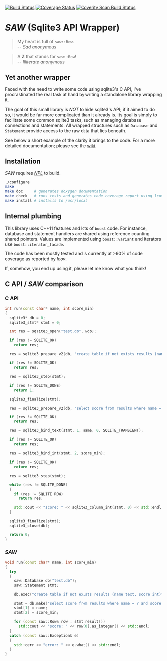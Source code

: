[![Build Status](https://travis-ci.org/nicuveo/SAW.svg?branch=master)](https://travis-ci.org/nicuveo/SAW)
[![Coverage Status](https://coveralls.io/repos/nicuveo/SAW/badge.svg?branch=master&service=github)](https://coveralls.io/github/nicuveo/SAW?branch=master)
[![Coverity Scan Build Status](https://scan.coverity.com/projects/6561/badge.svg)](https://scan.coverity.com/projects/nicuveo-saw)

*SAW* (Sqlite3 API Wrapper)
===========================

> My heart is full of `saw::Row`.  
-- *Sad anonymous*

> A **Z** that stands for `saw::Row`!  
-- *Illiterate anonymous*


Yet another wrapper
-------------------

Faced with the need to write some code using sqlite3's C API, I've procrastinated the real task at hand by writing a standalone library wrapping it.

The goal of this small library is *NOT* to hide sqlite3's API; if it aimed to do so, it would be far more complicated than it already is. Its goal is simply to facilitate some common sqlite3 tasks, such as managing database connections and statements. All wrapped structures such as `Database` and `Statement` provide access to the raw data that lies beneath.

See below a short example of the clarity it brings to the code. For a more detailed documentation; please see the [wiki](https://github.com/nicuveo/SAW/wiki).


Installation
------------

*SAW* requires [*NPL*](https://github.com/nicuveo/NPL) to build.

``` bash
./configure
make
make doc     # generates doxygen documentation
make check   # runs tests and generates code coverage report using lcov and cppcheck
make install # installs to /usr/local
```

Internal plumbing
-----------------

This library uses C++11 features and lots of `boost` code. For instance, database and statement handlers are shared using reference counting shared pointers. Values are implemented using `boost::variant` and iterators use `boost::iterator_facade`.

The code has been mostly tested and is currently at >90% of code coverage as reported by *lcov*.

If, somehow, you end up using it, please let me know what you think!


C API / _SAW_ comparison
------------------------

### C API

``` c++
int run(const char* name, int score_min)
{
  sqlite3* db = 0;
  sqlite3_stmt* stmt = 0;

  int res = sqlite3_open("test.db", &db);

  if (res != SQLITE_OK)
    return res;

  res = sqlite3_prepare_v2(db, "create table if not exists results (name text, score int)", &stmt, 0);

  if (res != SQLITE_OK)
    return res;

  res = sqlite3_step(stmt);

  if (res != SQLITE_DONE)
    return 1;

  sqlite3_finalize(stmt);

  res = sqlite3_prepare_v2(db, "select score from results where name = ? and score >= ?", &stmt, 0);

  if (res != SQLITE_OK)
    return res;

  res = sqlite3_bind_text(stmt, 1, name, 0, SQLITE_TRANSIENT);

  if (res != SQLITE_OK)
    return res;

  res = sqlite3_bind_int(stmt, 2, score_min);

  if (res != SQLITE_OK)
    return res;

  res = sqlite3_step(stmt);

  while (res != SQLITE_DONE)
  {
    if (res != SQLITE_ROW)
      return res;

    std::cout << "score: " << sqlite3_column_int(stmt, 0) << std::endl;
  }

  sqlite3_finalize(stmt);
  sqlite3_close(db);

  return 0;
}
```


### *SAW*

``` c++
void run(const char* name, int score_min)
{
  try
  {
    saw::Database db("test.db");
    saw::Statement stmt;

    db.exec("create table if not exists results (name text, score int)");

    stmt = db.make("select score from results where name = ? and score >= ?");
    stmt[1] = name;
    stmt[2] = score_min;

    for (const saw::Row& row : stmt.result())
      std::cout << "score: " << row[0].as_integer() << std::endl;
  }
  catch (const saw::Exception& e)
  {
    std::cerr << "error: " << e.what() << std::endl;
  }
}
```
